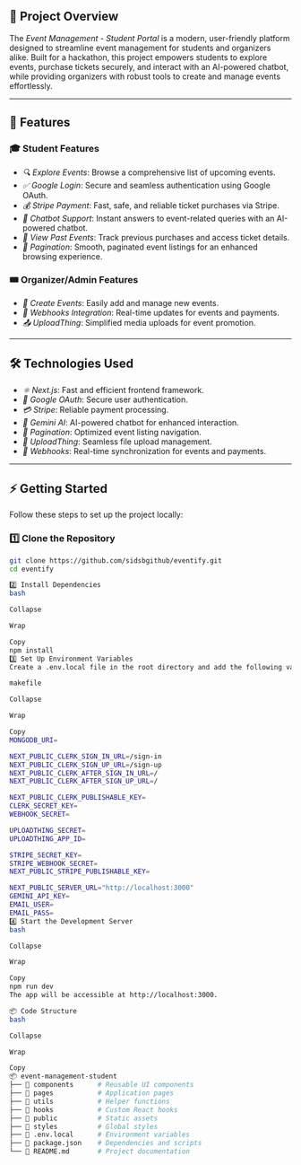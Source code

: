 ## 📌 Project Overview

The *Event Management - Student Portal* is a modern, user-friendly platform designed to streamline event management for students and organizers alike. Built for a hackathon, this project empowers students to explore events, purchase tickets securely, and interact with an AI-powered chatbot, while providing organizers with robust tools to create and manage events effortlessly.

---

## 🚀 Features

### 🎓 Student Features
- *🔍 Explore Events*: Browse a comprehensive list of upcoming events.
- *✅ Google Login*: Secure and seamless authentication using Google OAuth.
- *💰 Stripe Payment*: Fast, safe, and reliable ticket purchases via Stripe.
- *🤖 Chatbot Support*: Instant answers to event-related queries with an AI-powered chatbot.
- *📜 View Past Events*: Track previous purchases and access ticket details.
- *📏 Pagination*: Smooth, paginated event listings for an enhanced browsing experience.

### 🎟 Organizer/Admin Features
- *📅 Create Events*: Easily add and manage new events.
- *🔗 Webhooks Integration*: Real-time updates for events and payments.
- *📤 UploadThing*: Simplified media uploads for event promotion.

---

## 🛠 Technologies Used

- *⚛ Next.js*: Fast and efficient frontend framework.
- *🔐 Google OAuth*: Secure user authentication.
- *💳 Stripe*: Reliable payment processing.
- *🤖 Gemini AI*: AI-powered chatbot for enhanced interaction.
- *📜 Pagination*: Optimized event listing navigation.
- *📂 UploadThing*: Seamless file upload management.
- *🔄 Webhooks*: Real-time synchronization for events and payments.

---

## ⚡ Getting Started

Follow these steps to set up the project locally:

### 1️⃣ Clone the Repository
```bash
git clone https://github.com/sidsbgithub/eventify.git
cd eventify

2️⃣ Install Dependencies
bash

Collapse

Wrap

Copy
npm install
3️⃣ Set Up Environment Variables
Create a .env.local file in the root directory and add the following variables:

makefile

Collapse

Wrap

Copy
MONGODB_URI=

NEXT_PUBLIC_CLERK_SIGN_IN_URL=/sign-in
NEXT_PUBLIC_CLERK_SIGN_UP_URL=/sign-up
NEXT_PUBLIC_CLERK_AFTER_SIGN_IN_URL=/
NEXT_PUBLIC_CLERK_AFTER_SIGN_UP_URL=/

NEXT_PUBLIC_CLERK_PUBLISHABLE_KEY=
CLERK_SECRET_KEY=
WEBHOOK_SECRET=

UPLOADTHING_SECRET=
UPLOADTHING_APP_ID=

STRIPE_SECRET_KEY=
STRIPE_WEBHOOK_SECRET=
NEXT_PUBLIC_STRIPE_PUBLISHABLE_KEY=

NEXT_PUBLIC_SERVER_URL="http://localhost:3000"
GEMINI_API_KEY=
EMAIL_USER=
EMAIL_PASS=
4️⃣ Start the Development Server
bash

Collapse

Wrap

Copy
npm run dev
The app will be accessible at http://localhost:3000.

📦 Code Structure
bash

Collapse

Wrap

Copy
📦 event-management-student
├── 📂 components      # Reusable UI components
├── 📂 pages           # Application pages
├── 📂 utils           # Helper functions
├── 📂 hooks           # Custom React hooks
├── 📂 public          # Static assets
├── 📂 styles          # Global styles
├── 📄 .env.local      # Environment variables
├── 📄 package.json    # Dependencies and scripts
└── 📄 README.md       # Project documentation